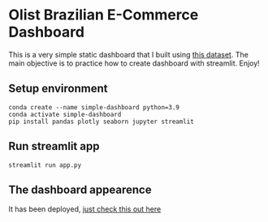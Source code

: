 # Olist Brazilian E-Commerce Dashboard

This is a very simple static dashboard that I built using [this dataset](https://www.kaggle.com/datasets/olistbr/brazilian-ecommerce). The main objective is to practice how to create dashboard with streamlit. Enjoy!

## Setup environment
```
conda create --name simple-dashboard python=3.9
conda activate simple-dashboard
pip install pandas plotly seaborn jupyter streamlit
```

## Run streamlit app
```
streamlit run app.py
```

## The dashboard appearence

It has been deployed, [just check this out here](https://olist-performance-and-rfm-analysis.streamlit.app/)
